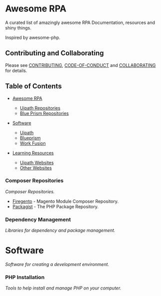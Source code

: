 # Awesome RPA

A curated list of amazingly awesome RPA Documentation, resources and shiny things.

Inspired by awesome-php.

## Contributing and Collaborating
Please see [CONTRIBUTING](https://github.com/ziadoz/awesome-php/blob/master/CONTRIBUTING.md), [CODE-OF-CONDUCT](https://github.com/ziadoz/awesome-php/blob/master/CODE-OF-CONDUCT.md) and [COLLABORATING](https://github.com/ziadoz/awesome-php/blob/master/COLLABORATING.md) for details.

## Table of Contents
- [Awesome RPA](#awesome-rpa)
    - [Uipath Repositories](#uipath-repositories)
    - [Blue Prism Repositories](#blue-prism-repositories)
   
- [Software](#software)
    - [Uipath](#uipath)
    - [Blueprism](#blue-prism)
    - [Work Fusion](#work-fusion)


- [Learning Resources](#resources)
    - [Uipath Websites](#php-websites)
    - [Other Websites](#other-websites)
    

### Composer Repositories
*Composer Repositories.*

* [Firegento](https://packages.firegento.com/) - Magento Module Composer Repository.
* [Packagist](https://packagist.org/) - The PHP Package Repository.


### Dependency Management
*Libraries for dependency and package management.*


# Software
*Software for creating a development environment.*

### PHP Installation
*Tools to help install and manage PHP on your computer.*


